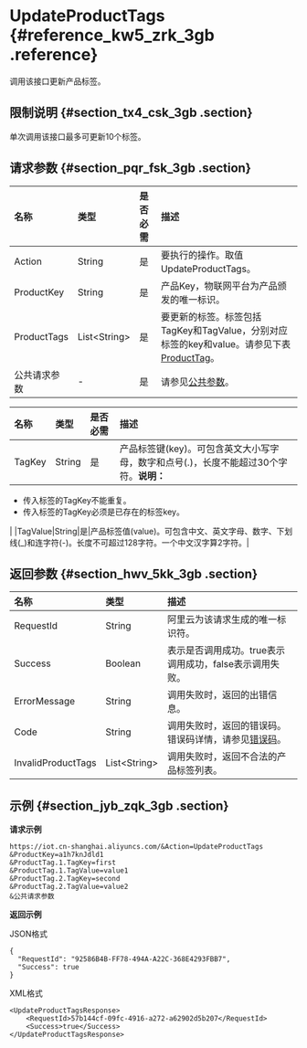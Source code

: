 # UpdateProductTags {#reference_kw5_zrk_3gb .reference}

调用该接口更新产品标签。

## 限制说明 {#section_tx4_csk_3gb .section}

单次调用该接口最多可更新10个标签。

## 请求参数 {#section_pqr_fsk_3gb .section}

|名称|类型|是否必需|描述|
|:-|:-|:---|:-|
|Action|String|是|要执行的操作。取值UpdateProductTags。|
|ProductKey|String|是|产品Key，物联网平台为产品颁发的唯一标识。|
|ProductTags|List<String\>|是|要更新的标签。标签包括TagKey和TagValue，分别对应标签的key和value。请参见下表[ProductTag](#)。|
|公共请求参数|-|是|请参见[公共参数](intl.zh-CN/云端开发指南/云端API参考/公共参数.md#)。|

|名称|类型|是否必需|描述|
|:-|:-|:---|:-|
|TagKey|String|是|产品标签键\(key\)。可包含英文大小写字母，数字和点号\(.\)，长度不能超过30个字符。**说明：** 

-   传入标签的TagKey不能重复。
-   传入标签的TagKey必须是已存在的标签key。

|
|TagValue|String|是|产品标签值\(value\)。可包含中文、英文字母、数字、下划线\(\_\)和连字符\(-\)。长度不可超过128字符。一个中文汉字算2字符。|

## 返回参数 {#section_hwv_5kk_3gb .section}

|名称|类型|描述|
|:-|:-|:-|
|RequestId|String|阿里云为该请求生成的唯一标识符。|
|Success|Boolean|表示是否调用成功。true表示调用成功，false表示调用失败。|
|ErrorMessage|String|调用失败时，返回的出错信息。|
|Code|String|调用失败时，返回的错误码。错误码详情，请参见[错误码](intl.zh-CN/云端开发指南/云端API参考/错误码.md#)。|
|InvalidProductTags|List<String\>|调用失败时，返回不合法的产品标签列表。|

## 示例 {#section_jyb_zqk_3gb .section}

**请求示例**

```
https://iot.cn-shanghai.aliyuncs.com/&Action=UpdateProductTags
&ProductKey=a1h7knJdld1
&ProductTag.1.TagKey=first
&ProductTag.1.TagValue=value1
&ProductTag.2.TagKey=second
&ProductTag.2.TagValue=value2
&公共请求参数
```

**返回示例**

JSON格式

```
{
  "RequestId": "92586B4B-FF78-494A-A22C-368E4293FBB7",
  "Success": true
}
```

XML格式

```
<UpdateProductTagsResponse>
    <RequestId>57b144cf-09fc-4916-a272-a62902d5b207</RequestId>
    <Success>true</Success>
</UpdateProductTagsResponse>
```

